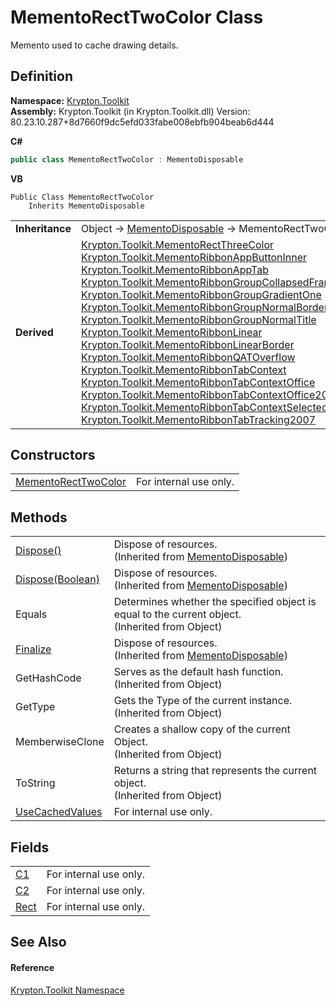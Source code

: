 # MementoRectTwoColor Class


Memento used to cache drawing details.



## Definition
**Namespace:** <a href="79d2eac2-21f4-54ff-7552-b20c33c30600.md">Krypton.Toolkit</a>  
**Assembly:** Krypton.Toolkit (in Krypton.Toolkit.dll) Version: 80.23.10.287+8d7660f9dc5efd033fabe008ebfb904beab6d444

**C#**
``` C#
public class MementoRectTwoColor : MementoDisposable
```
**VB**
``` VB
Public Class MementoRectTwoColor
	Inherits MementoDisposable
```

<table><tr><td><strong>Inheritance</strong></td><td>Object  →  <a href="3aa02582-4a6a-61f5-61ae-e4866cfc3a25.md">MementoDisposable</a>  →  MementoRectTwoColor</td></tr>
<tr><td><strong>Derived</strong></td><td><a href="8d4ecaa6-48d1-cf68-c0c6-c38a1b6ff5b9.md">Krypton.Toolkit.MementoRectThreeColor</a><br /><a href="2b26afd2-a5ac-38d9-3bb9-f357d5a4c6bb.md">Krypton.Toolkit.MementoRibbonAppButtonInner</a><br /><a href="2beea088-315c-b992-e057-cd909e10498e.md">Krypton.Toolkit.MementoRibbonAppTab</a><br /><a href="48fbf87b-ca6f-7616-85f1-fd95aff880da.md">Krypton.Toolkit.MementoRibbonGroupCollapsedFrameBorder</a><br /><a href="1b514d9f-a70a-3be1-b720-510ea75c13f7.md">Krypton.Toolkit.MementoRibbonGroupGradientOne</a><br /><a href="2b88a1ff-b79d-f25b-409e-1db2c288d88d.md">Krypton.Toolkit.MementoRibbonGroupNormalBorder</a><br /><a href="18e33894-f7c3-b61e-d58a-138cf9324230.md">Krypton.Toolkit.MementoRibbonGroupNormalTitle</a><br /><a href="3818a9d7-2336-9c74-c640-ee76137bda16.md">Krypton.Toolkit.MementoRibbonLinear</a><br /><a href="e5103b02-6fb2-257f-7b4d-f5f4670489a2.md">Krypton.Toolkit.MementoRibbonLinearBorder</a><br /><a href="15f6920b-918b-6cdf-a69f-5950c3e5b0f3.md">Krypton.Toolkit.MementoRibbonQATOverflow</a><br /><a href="0e82b53b-abdb-ce83-0793-6191f094be09.md">Krypton.Toolkit.MementoRibbonTabContext</a><br /><a href="008ac798-5fd0-6dfd-d91c-ba6b8de81f2a.md">Krypton.Toolkit.MementoRibbonTabContextOffice</a><br /><a href="5d79f0b5-4c79-5bcf-36fa-d524519a201f.md">Krypton.Toolkit.MementoRibbonTabContextOffice2010</a><br /><a href="8f3efbe4-8d04-a7d2-510b-8761cd00f4f4.md">Krypton.Toolkit.MementoRibbonTabContextSelected</a><br /><a href="8f75e79b-8640-9d0b-4496-05227db34b7c.md">Krypton.Toolkit.MementoRibbonTabTracking2007</a></td></tr>
</table>



## Constructors
<table>
<tr>
<td><a href="f6d19e78-20f5-2b06-ba38-65accdf35326.md">MementoRectTwoColor</a></td>
<td>For internal use only.</td></tr>
</table>

## Methods
<table>
<tr>
<td><a href="052023e9-566d-7d13-8027-b333c5864ad8.md">Dispose()</a></td>
<td>Dispose of resources.<br />(Inherited from <a href="3aa02582-4a6a-61f5-61ae-e4866cfc3a25.md">MementoDisposable</a>)</td></tr>
<tr>
<td><a href="97f8a76f-a8bd-2e39-8f9c-5ff6769285e0.md">Dispose(Boolean)</a></td>
<td>Dispose of resources.<br />(Inherited from <a href="3aa02582-4a6a-61f5-61ae-e4866cfc3a25.md">MementoDisposable</a>)</td></tr>
<tr>
<td>Equals</td>
<td>Determines whether the specified object is equal to the current object.<br />(Inherited from Object)</td></tr>
<tr>
<td><a href="6c2e4674-96e9-9a5c-deb8-83a0f543353f.md">Finalize</a></td>
<td>Dispose of resources.<br />(Inherited from <a href="3aa02582-4a6a-61f5-61ae-e4866cfc3a25.md">MementoDisposable</a>)</td></tr>
<tr>
<td>GetHashCode</td>
<td>Serves as the default hash function.<br />(Inherited from Object)</td></tr>
<tr>
<td>GetType</td>
<td>Gets the Type of the current instance.<br />(Inherited from Object)</td></tr>
<tr>
<td>MemberwiseClone</td>
<td>Creates a shallow copy of the current Object.<br />(Inherited from Object)</td></tr>
<tr>
<td>ToString</td>
<td>Returns a string that represents the current object.<br />(Inherited from Object)</td></tr>
<tr>
<td><a href="d973225e-8310-7f7b-c6a7-7a10a0ad1d64.md">UseCachedValues</a></td>
<td>For internal use only.</td></tr>
</table>

## Fields
<table>
<tr>
<td><a href="54a68739-36c3-359d-50d9-62edfae5511b.md">C1</a></td>
<td>For internal use only.</td></tr>
<tr>
<td><a href="b9413bca-0d4d-9123-fc09-26ebea8d9584.md">C2</a></td>
<td>For internal use only.</td></tr>
<tr>
<td><a href="ddfa9d94-a85a-f639-1904-c975fa381fa3.md">Rect</a></td>
<td>For internal use only.</td></tr>
</table>

## See Also


#### Reference
<a href="79d2eac2-21f4-54ff-7552-b20c33c30600.md">Krypton.Toolkit Namespace</a>  
